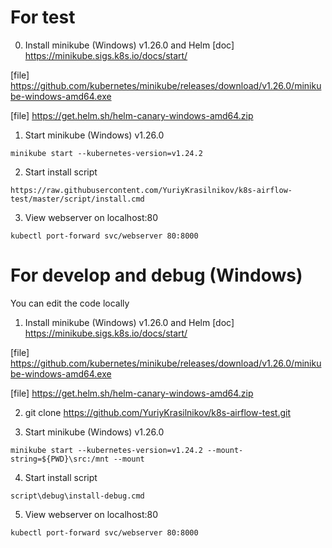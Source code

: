 # For test

0. Install minikube (Windows) v1.26.0 and Helm
[doc] https://minikube.sigs.k8s.io/docs/start/

[file] https://github.com/kubernetes/minikube/releases/download/v1.26.0/minikube-windows-amd64.exe

[file] https://get.helm.sh/helm-canary-windows-amd64.zip

1. Start minikube (Windows) v1.26.0

```
minikube start --kubernetes-version=v1.24.2
```

2. Start install script
```
https://raw.githubusercontent.com/YuriyKrasilnikov/k8s-airflow-test/master/script/install.cmd
```

3. View webserver on localhost:80
```
kubectl port-forward svc/webserver 80:8000
```



# For develop and debug (Windows)

You can edit the code locally

1. Install minikube (Windows) v1.26.0 and Helm
[doc] https://minikube.sigs.k8s.io/docs/start/

[file] https://github.com/kubernetes/minikube/releases/download/v1.26.0/minikube-windows-amd64.exe

[file] https://get.helm.sh/helm-canary-windows-amd64.zip

2. git clone https://github.com/YuriyKrasilnikov/k8s-airflow-test.git

3. Start minikube (Windows) v1.26.0
```
minikube start --kubernetes-version=v1.24.2 --mount-string=${PWD}\src:/mnt --mount
```

4. Start install script
```
script\debug\install-debug.cmd
```

5. View webserver on localhost:80
```
kubectl port-forward svc/webserver 80:8000
```